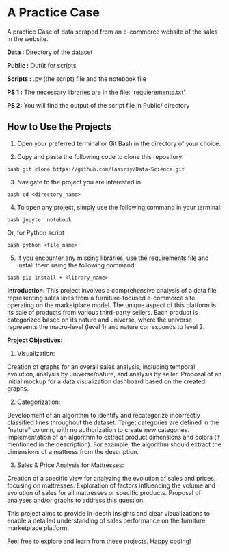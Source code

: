 # A Practice Case

A practice Case of data scraped from an e-commerce website of the sales in the website.

**Data :** Directory of the dataset

**Public :** Outût for scripts

**Scripts :** .py (the script) file and the notebook file


**PS 1 :**
The necessary libraries are in the file: 'requierements.txt'

**PS 2:**
You will find the output of the script file in Public/ directory

## How to Use the Projects

1. Open your preferred terminal or Git Bash in the directory of your choice.
   
2. Copy and paste the following code to clone this repository: 

`bash
git clone https://github.com/laasriy/Data-Science.git
`

3. Navigate to the project you are interested in.

`bash
cd <directory_name>
`

4. To open any project, simply use the following command in your terminal:

`bash
jupyter notebook
`

Or, for Python script

`bash
python <file_name>
`
   
5. If you encounter any missing libraries, use the requirements file and install them using the following command: 

`bash
pip install + <library_name>
`

**Introduction:**
This project involves a comprehensive analysis of a data file representing sales lines from a furniture-focused e-commerce site operating on the marketplace model. The unique aspect of this platform is its sale of products from various third-party sellers. Each product is categorized based on its nature and universe, where the universe represents the macro-level (level 1) and nature corresponds to level 2.

**Project Objectives:**

1. Visualization:

Creation of graphs for an overall sales analysis, including temporal evolution, analysis by universe/nature, and analysis by seller.
Proposal of an initial mockup for a data visualization dashboard based on the created graphs.

2. Categorization:

Development of an algorithm to identify and recategorize incorrectly classified lines throughout the dataset. Target categories are defined in the "nature" column, with no authorization to create new categories.
Implementation of an algorithm to extract product dimensions and colors (if mentioned in the description). For example, the algorithm should extract the dimensions of a mattress from the description.

3. Sales & Price Analysis for Mattresses:

Creation of a specific view for analyzing the evolution of sales and prices, focusing on mattresses.
Exploration of factors influencing the volume and evolution of sales for all mattresses or specific products. Proposal of analyses and/or graphs to address this question.



This project aims to provide in-depth insights and clear visualizations to enable a detailed understanding of sales performance on the furniture marketplace platform.

Feel free to explore and learn from these projects. Happy coding!
